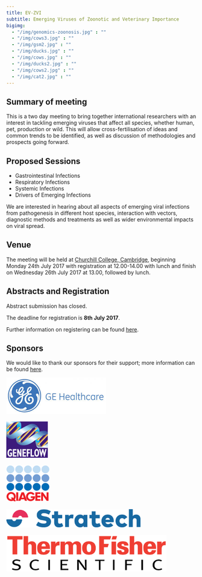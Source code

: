 ```yaml
---
title: EV-ZVI
subtitle: Emerging Viruses of Zoonotic and Veterinary Importance
bigimg:
  - "/img/genomics-zoonosis.jpg" : ""
  - "/img/cows3.jpg" : ""
  - "/img/gsm2.jpg" : ""
  - "/img/ducks.jpg" : ""
  - "/img/cows.jpg" : ""
  - "/img/ducks2.jpg" : ""
  - "/img/cows2.jpg" : ""
  - "/img/cat2.jpg" : ""
---
```


## Summary of meeting

This is a two day meeting to bring together international researchers with an interest in tackling emerging viruses that affect all species, whether human, pet, production or wild.  This will allow cross-fertilisation of ideas and common trends to be identified, as well as discussion of methodologies and prospects going forward.

## Proposed Sessions

- Gastrointestinal Infections
- Respiratory Infections
- Systemic Infections
- Drivers of Emerging Infections

We are interested in hearing about all aspects of emerging viral infections from pathogenesis in different host species, interaction with vectors, diagnostic methods and treatments as well as wider environmental impacts on viral spread.

## Venue

The meeting will be held at [Churchill College, Cambridge](https://www.chu.cam.ac.uk/), beginning Monday 24th July 2017 with registration at 12.00-14.00 with lunch and finish on Wednesday 26th July 2017 at 13.00, followed by lunch.

## Abstracts and Registration

Abstract submission has closed.

The deadline for registration is **8th July 2017**.

Further information on registering can be found [here](http://emerging-viruses.uk/registration).

## Sponsors

We would like to thank our sponsors for their support; more information can be found [here](http://emerging-viruses.uk/sponsors).

<img src="img/ge.jpeg" alt="GE Healthcare" height="96">
<br>
<br>
<img src="img/geneflow.jpeg" alt="Geneflow" height="96">
<br>
<br>
<img src="img/qiagen.png" alt="QIAGEN" height="96">
<br>
<br>
<img src="img/stratech.png" alt="Stratech" height="48">
<br>
<br>
<img src="img/thermofisher.png" alt="Thermo Fisher" height="96">
